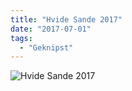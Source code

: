 ```yaml
---
title: "Hvide Sande 2017"
date: "2017-07-01"
tags:
  - "Geknipst"
---
```


![Hvide Sande 2017](/images/hvidesande2017.jpg)
